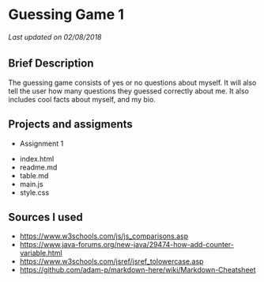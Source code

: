 # Guessing Game 1
###### Last updated on 02/08/2018

## Brief Description
The guessing game consists of yes or no questions about myself. It will also tell the user how many questions they guessed correctly about me. It also includes cool facts about myself, and my bio.

## Projects and assigments 
+ Assignment 1
- index.html
- readme.md
- table.md
- main.js
- style.css


## Sources I used
- https://www.w3schools.com/js/js_comparisons.asp
- https://www.java-forums.org/new-java/29474-how-add-counter-variable.html
- https://www.w3schools.com/jsref/jsref_tolowercase.asp 
- https://github.com/adam-p/markdown-here/wiki/Markdown-Cheatsheet